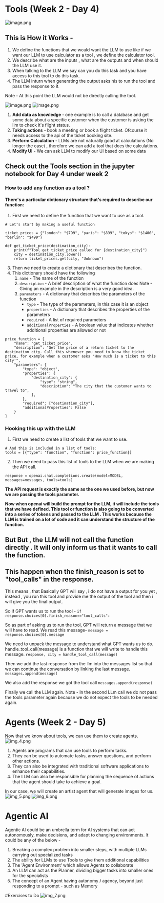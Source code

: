 # Tools (Week 2 - Day 4)

![image.png](attachment:9c1b13e1-3480-40f5-bc66-1f62615f190b.png)


## This is How it Works -
1. We define the functions that we would want the LLM to use like if we want our LLM to use calculator as a tool , we define the calculator tool.
2. We describe what are the inputs , what are the outputs and when should the LLM use it.
3. When talking to the LLM we say can you do this task and you have access to this tool to do this task.
4. The LLM inturn when generating the output asks his to run the tool and pass the response to it.

Note - At this point the LLM would not be directly calling the tool.

![image.png](attachment:df25ce97-b462-469b-a886-61e96a66e341.png)
![image.png](attachment:ab8b0a7f-eddc-498b-9190-59bb4836bad5.png)

1. **Add data as knowledge** - one example is to call a database and get some data about a specific customer when the customer is asking the llm to check it's flight status.
2. **Taking actions** - book a meeting or book a flight ticket. Ofcourse it needs access to the api of the ticket booking site.
3. **Perform Calculation** - LLMs are not naturally good at calculations (No longer the case) , therefore we can add a tool that does the calculations.
4. **Modify UI** - We can ask LLM to modify our UI based on some data

## Check out the Tools section in the jupyter notebook for Day 4 under week 2

### How to add any function as a tool ?
#### There's a particular dictionary structure that's required to describe our function:
1. First we need to define the function that we want to use as a tool.

```
# Let's start by making a useful function

ticket_prices = {"london": "$799", "paris": "$899", "tokyo": "$1400", "berlin": "$499"}

def get_ticket_price(destination_city):
    print(f"Tool get_ticket_price called for {destination_city}")
    city = destination_city.lower()
    return ticket_prices.get(city, "Unknown")
```

3. Then we need to create a dictionary that describes the function.
3. This dictionary should have the following
   1. `name` - The name of the function
   2. `description` - A brief description of what the function does
                        Note - Giving an example in the description is a very good idea.
   3. `parameters` - A dictionary that describes the parameters of the function
      - `type` - The type of the parameters, in this case it is an object
      - `properties` - A dictionary that describes the properties of the parameters
      - `required` - A list of required parameters
      - `additionalProperties` - A boolean value that indicates whether additional properties are allowed or not

```
price_function = {
    "name": "get_ticket_price",
    "description": "Get the price of a return ticket to the destination city. Call this whenever you need to know the ticket price, for example when a customer asks 'How much is a ticket to this city'",
    "parameters": {
        "type": "object",
        "properties": {
            "destination_city": {
                "type": "string",
                "description": "The city that the customer wants to travel to",
            },
        },
        "required": ["destination_city"],
        "additionalProperties": False
    }
}
```


### Hooking this up with the LLM
1. First we need to create a list of tools that we want to use.
```
# And this is included in a list of tools:
tools = [{"type": "function", "function": price_function}]
```

2. Then we need to pass this list of tools to the LLM when we are making the API call.

```
response = openai.chat.completions.create(model=MODEL, messages=messages, tools=tools)
```
**The API request is exactly the same as the one we used before, but now we are passing the tools parameter.**

**Now when openai will build the prompt for the LLM, it will include the tools that we have defined. This tool or function is also going to be converted into a series of tokens 
and passed to the LLM . This works because the LLM is trained on a lot of code and it can understand the structure of the function.**


## But But , the LLM will not call the function directly . It will only inform us that it wants to call the function.
## This happen when the finish_reason is set to "tool_calls" in the response. 

This means , 
that Basically GPT will say , i do not have a output for you yet , instead , you run this tool and provide me the output of the tool and 
then i will give you the final output.

So if GPT wants us to run the tool -
```if response.choices[0].finish_reason=="tool_calls":```

So as part of asking us to run the tool, GPT will return a message that we will have to read. We read this message-
```message = response.choices[0].message```

We need to unpack the message to understand what GPT wants us to do. 
handle_tool_call(message) is a function that we will write to handle this message.
```response, city = handle_tool_call(message)```

Then we add the last response from the llm into the messages list so that we can continue the conversation by linking the last message.
```messages.append(message)```

We also add the response we got the tool call
```messages.append(response)```


Finally we call the LLM again.
Note - In the second LLm call we do not pass the tools parameter again because we do not expect the tools to be needed again.




# Agents (Week 2 - Day 5)

Now that we know about tools, we can use them to create agents.
![img_4.png](images/img_4.png)

1. Agents are programs that can use tools to perform tasks. 
2. They can be used to automate tasks, answer questions, and perform other actions.
3. They can also be integrated with traditional software applications to enhance their capabilities.
4. The LLM can also be responsible for planning the sequence of actions that the agent should take to achieve a goal.


In our case, we will create an artist agent that will generate images for us.
![img_5.png](images/img_5.png)
![img_6.png](images/img_6.png)



# Agentic AI
Agentic AI could be an umbrella term for AI systems that can act autonomously, make decisions, and adapt to changing environments.
It could be any of the below -

1. Breaking a complex problem into smaller steps, with multiple LLMs carrying out specialized tasks
2. The ability for LLMs to use Tools to give them additional capabilities
3. The 'Agent Environment' which allows Agents to collaborate
4. An LLM can act as the Planner, dividing bigger tasks into smaller ones for the specialists
5. The concept of an Agent having autonomy / agency, beyond just responding to a prompt - such as Memory


#Exercises to Do 
![img_7.png](images/img_7.png)